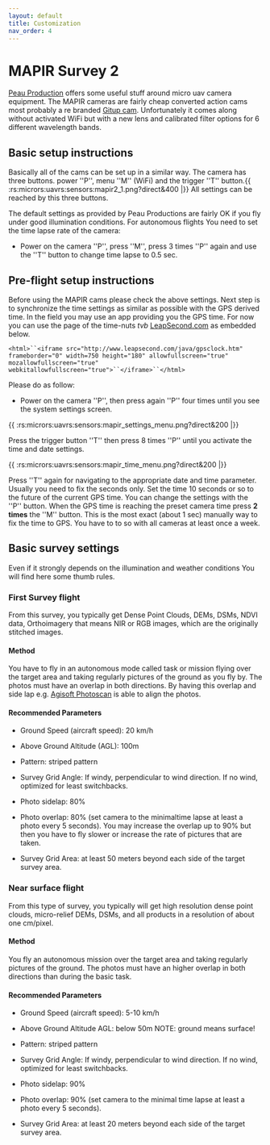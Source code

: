 ```yaml
---
layout: default
title: Customization
nav_order: 4
---
```

# MAPIR Survey 2

[Peau Production](https///www.peauproductions.com/) offers  some useful stuff around micro uav camera equipment. The MAPIR cameras are fairly cheap converted action cams most probably a re branded [ Gitup cam](http://www.gitup.com/). Unfortunately it comes along without activated WiFi but with a new lens and calibrated filter options for 6 different wavelength bands. 

## Basic setup instructions

Basically all of the cams can be set up in a similar way. The camera has three buttons. power ''P'', menu ''M'' (WiFi) and the trigger ''T'' button.{{ :rs:micrors:uavrs:sensors:mapir2_1.png?direct&400 |}} All settings can be reached by this three buttons.

The default settings  as provided by Peau Productions are fairly OK if you fly under good illumination  conditions. For autonomous flights You need to set the time lapse rate of the camera:  

* Power on the camera ''P'', press ''M'', press 3 times ''P'' again and use the ''T'' button to change time lapse to 0.5 sec.

## Pre-flight setup instructions

Before using the MAPIR cams please check the above settings. Next step is to synchronize the time settings as similar as possible with the GPS derived time. In the field you may use an app providing you the GPS time. For now you can use the page of the time-nuts *tvb*  [LeapSecond.com](http://www.leapsecond.com/java/gpsclock.htm) as embedded below. 

`<html>``<iframe src="http://www.leapsecond.com/java/gpsclock.htm" frameborder="0" width=750 height="180" allowfullscreen="true" mozallowfullscreen="true" webkitallowfullscreen="true">``</iframe>``</html>`

Please do as follow:

* Power on the camera ''P'', then press again ''P'' four times until you see the system settings screen. 

{{ :rs:micrors:uavrs:sensors:mapir_settings_menu.png?direct&200 |}}


Press the trigger button ''T'' then press 8 times ''P'' until you activate the time and date settings.
 
{{ :rs:micrors:uavrs:sensors:mapir_time_menu.png?direct&200 |}}


Press ''T'' again for navigating to the appropriate date and time parameter. Usually you need to fix the seconds only. Set the time 10 seconds or so to the future of the current GPS time. You can change the settings with the ''P'' button. When the GPS time is reaching the preset camera time press **2 times** the ''M'' button. This is the most exact (about 1 sec)  manually way to fix the time to GPS. You have to to so with all cameras at least once a week.  



## Basic survey settings

Even if it strongly depends on the illumination and weather conditions You will find here some thumb rules.

### First Survey flight

From this survey, you typically get Dense Point Clouds,  DEMs, DSMs, NDVI data, Orthoimagery that means NIR or RGB images, which are the originally stitched images.

#### Method

You have to fly in an autonomous mode called task or mission flying over the target area and taking regularly pictures of the ground as you fly by. The photos must have an overlap in both directions. By having this overlap and side lap e.g. [Agisoft Photoscan](http://www.agisoft.com/) is able to align the photos.

#### Recommended Parameters


*  Ground Speed (aircraft speed): 20 km/h

*  Above Ground Altitude (AGL): 100m

*  Pattern: striped pattern

*  Survey Grid Angle: If windy, perpendicular to wind direction. If no wind, optimized for least switchbacks.

*  Photo sidelap: 80%

*  Photo overlap: 80% (set camera to the minimaltime lapse at least a photo every 5 seconds). You may increase the overlap up to 90% but then you have to fly slower or increase the rate of pictures that are taken.

*  Survey Grid Area: at least 50 meters beyond each side of the target survey area.

### Near surface flight

From this type of survey, you typically will get high resolution dense point clouds, micro-relief DEMs, DSMs, and all products in a resolution of about one cm/pixel. 

#### Method

You fly an autonomous mission over the target area and taking regularly pictures of the ground. The photos must have an higher overlap in both directions than during the basic task.

#### Recommended Parameters


*  Ground Speed (aircraft speed): 5-10 km/h

*  Above Ground Altitude AGL: below 50m NOTE: ground means surface!

*  Pattern: striped pattern

*  Survey Grid Angle: If windy, perpendicular to wind direction. If no wind, optimized for least switchbacks.

*  Photo sidelap: 90%

*  Photo overlap: 90% (set camera to the minimal time lapse at least a photo every 5 seconds). 

*  Survey Grid Area: at least 20 meters beyond each side of the target survey area.


